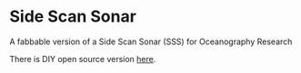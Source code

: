 # Side Scan Sonar

A fabbable version of a Side Scan Sonar (SSS) for Oceanography Research

There is DIY open source version [here](http://www.oceanecology.ca/sidescan%20sonar.htm).
